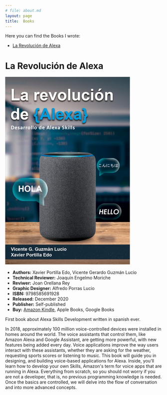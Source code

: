 ```yaml
---
# file: about.md
layout: page
title:  Books
---
```

Here you can find the Books I wrote:

- [La Revolución de Alexa](#la-revolución-de-alexa)

# La Revolución de Alexa

 ![image](/assets/img/books/la_revolucion_de_alexa.jpg)

* **Authors:** Xavier Portilla Edo, Vicente Gerardo Guzmán Lucio
* **Technical Reviewer:** Joaquín Engelmo Moriche
* **Reviwer:** Joan Orellana Rey
* **Graphic Designer:** Alfredo Porras Lucio
* **ISBN:** 9798585691928
* **Released:** December 2020
* **Publisher:** Self-published
* **Buy:** [Amazon Kindle](https://www.amazon.es/dp/B08R8X5QM5), Apple Books, Google Books

First book about Alexa Skills Development written in spanish ever.

In 2018, approximately 100 million voice-controlled devices were installed in homes around the world. The voice assistants that control them, like Amazon Alexa and Google Assistant, are getting more powerful, with new features being added every day. Voice applications improve the way users interact with these assistants, whether they are asking for the weather, requesting sports scores or listening to music.
This book will guide you in designing, and building voice-based applications for Alexa. Inside, you'll learn how to develop your own Skills, Amazon's term for voice apps that are running in Alexa. Everything from scratch, so you should not worry if you are not a developer, that is, no previous programming knowledge is needed. Once the basics are controlled, we will delve into the flow of conversation and into more advanced concepts.

